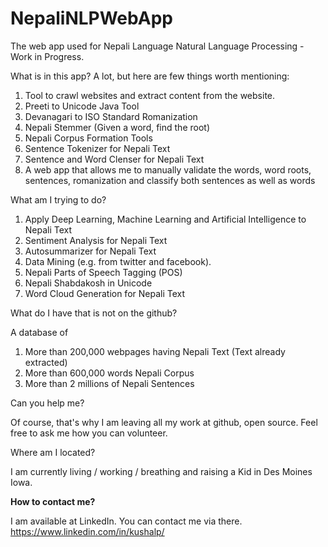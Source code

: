 # NepaliNLPWebApp
The web app used for Nepali Language Natural Language Processing - Work in Progress.

What is in this app?
A lot, but here are few things worth mentioning:
1. Tool to crawl websites and extract content from the website.
2. Preeti to Unicode Java Tool
3. Devanagari to ISO Standard Romanization
4. Nepali Stemmer (Given a word, find the root)
5. Nepali Corpus Formation Tools
6. Sentence Tokenizer for Nepali Text
7. Sentence and Word Clenser for Nepali Text
8. A web app that allows me to manually validate the words, word roots, sentences, romanization and classify both sentences as well as words


What am I trying to do?
1. Apply Deep Learning, Machine Learning and Artificial Intelligence to Nepali Text
2. Sentiment Analysis for Nepali Text
3. Autosummarizer for Nepali Text
4. Data Mining (e.g. from twitter and facebook).
5. Nepali Parts of Speech Tagging (POS)
6. Nepali Shabdakosh in Unicode
7. Word Cloud Generation for Nepali Text


What do I have that is not on the github?

A database of
1. More than 200,000 webpages having Nepali Text (Text already extracted)
2. More than 600,000 words Nepali Corpus
3. More than 2 millions of Nepali Sentences

Can you help me?

Of course, that's why I am leaving all my work at github, open source. Feel free to ask me how you can volunteer.

Where am I located?

I am currently living / working / breathing and raising a Kid in Des Moines Iowa.

<b>How to contact me?</b>

I am available at LinkedIn. You can contact me via there. 
https://www.linkedin.com/in/kushalp/










